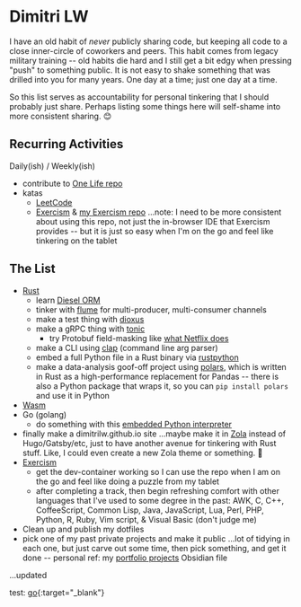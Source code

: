 # Dimitri LW

I have an old habit of _never_ publicly sharing code, but keeping all code to a
close inner-circle of coworkers and peers. This habit comes from legacy
military training -- old habits die hard and I still get a bit edgy
when pressing "push" to something public. It is not easy to shake something
that was drilled into you for many years. One day at a time; just one day at a time.

So this list serves as accountability for personal tinkering that I should
probably just share. Perhaps listing some things here will self-shame into
more consistent sharing. :blush:

## Recurring Activities

Daily(ish) / Weekly(ish)

- contribute to [One Life repo](https://github.com/avacore1337/OneLife)
- katas
  - [LeetCode](https://leetcode.com/problemset/all/?status=NOT_STARTED)
  - [Exercism](https://exercism.org/) &
    [my Exercism repo](https://github.com/dimitrilw/exercism)
    ...note: I need to be more consistent about using this repo, not just
    the in-browser IDE that Exercism provides -- but it is just so easy when I'm
    on the go and feel like tinkering on the tablet

## The List

- [Rust](https://www.rust-lang.org/)
  - learn [Diesel ORM](http://diesel.rs/)
  - tinker with [flume](https://github.com/zesterer/flume) for
    multi-producer, multi-consumer channels
  - make a test thing with [dioxus](https://dioxuslabs.com/)
  - make a gRPC thing with [tonic](https://github.com/hyperium/tonic)
    - try Protobuf field-masking like
      [what Netflix does](https://bit.ly/netflix-protobuf-field-masking)
  - make a CLI using [clap](https://github.com/clap-rs/clap) (command line arg parser)
  - embed a full Python file in a Rust binary via
    [rustpython](https://rustpython.github.io/)
  - make a data-analysis goof-off project using
    [polars](https://github.com/pola-rs/polars), which is written in Rust
    as a high-performance replacement for Pandas -- there is also a Python
    package that wraps it, so you can `pip install polars` and use it in
    Python
- [Wasm](https://webassembly.org/)
- Go (golang)
  - do something with this
    [embedded Python interpreter](https://github.com/kluctl/go-embed-python)
- finally make a dimitrilw.github.io site ...maybe make it in
  [Zola](https://www.getzola.org/) instead of Hugo/Gatsby/etc,
  just to have another avenue for tinkering with Rust stuff.
  Like, I could even create a new Zola theme or something. :thinking:
- [Exercism](https://exercism.org/)
  - get the dev-container working so I can use the repo when I am on the go
    and feel like doing a puzzle from my tablet
  - after completing a track, then begin refreshing comfort with other
    languages that I've used to some degree in the past:
    AWK, C, C++, CoffeeScript, Common Lisp, Java, JavaScript, Lua,
    Perl, PHP, Python, R, Ruby, Vim script, & Visual Basic (don't judge me)
- Clean up and publish my dotfiles
- pick one of my past private projects and make it public
  ...lot of tidying in each one, but just carve out some time,
  then pick something, and get it done --
  personal ref: my
  <a href="https://appurl.io/5t8zbjCqdt" target="_blank">portfolio projects</a>
  Obsidian file

...updated

test: [go](http://stackoverflow.com){:target="\_blank"}
